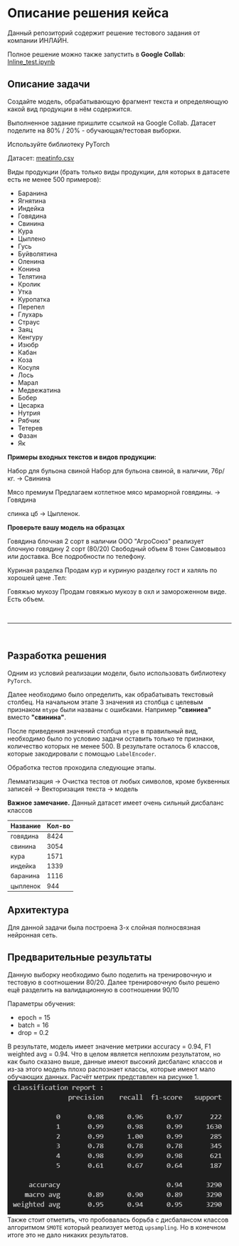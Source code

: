 # Описание решения кейса

Данный репозиторий содержит решение тестового задания от компании ИНЛАЙН.

Полное решение можно также запустить в <b>Google Collab</b>: <a href="https://colab.research.google.com/drive/1MA8PLnxTnJY_aQ8xh-HGBqvTGTNfdb6T#scrollTo=pgIkPO2l2zs7&uniqifier=1">Inline_test.ipynb</a>

## Описание задачи

Создайте модель, обрабатывающую фрагмент текста и определяющую
какой вид продукции в нём содержится.

Выполненное задание пришлите ссылкой на Google Collab.
Датасет поделите на 80% / 20% - обучающая/тестовая выборки.

Используйте библиотеку PyTorch

Датасет: <a href='https://axe.inline-ltd.ru/data/meatinfo.csv'>meatinfo.csv</a>

Виды продукции (брать только виды продукции, для которых в датасете есть не менее 500 примеров):

* Баранина
* Ягнятина
* Индейка
* Говядина
* Свинина
* Кура
* Цыплено
* Гусь
* Буйволятина
* Оленина
* Конина
* Телятина
* Кролик
* Утка
* Куропатка
* Перепел
* Глухарь
* Страус
* Заяц
* Кенгуру
* Изюбр
* Кабан
* Коза
* Косуля
* Лось
* Марал
* Медвежатина
* Бобер
* Цесарка
* Нутрия
* Рябчик
* Тетерев
* Фазан
* Як


<b>Примеры входных текстов и видов продукции:</b>

Набор для бульона свиной Набор для бульона свиной, в наличии, 76р/кг. -> Свинина


Мясо премиум Предлагаем котлетное мясо мраморной говядины. -> Говядина

спинка цб -> Цыпленок.


<b> Проверьте вашу модель на образцах</b>

Говядина блочная 2 сорт в наличии ООО "АгроСоюз" реализует блочную говядину 2 сорт (80/20)
Свободный объем 8 тонн Самовывоз или доставка. Все подробности по телефону.

Куриная разделка Продам кур и куриную разделку гост и халяль по хорошей цене .Тел:

Говяжью мукозу Продам говяжью мукозу в охл и замороженном виде. Есть объем.

<br>
<hr>
<br>

## Разработка решения

Одним из условий реализации модели, было использовать библиотеку `PyTorch`. 

Далее необходимо было определить, как обрабатывать текстовый столбец. На начальном этапе 3 значения из столбца с целевым признаком `mtype` были названы с ошибками. Например <b>"свиниеа"</b> вместо <b>"свинина"</b>.

После приведения значений столбца `mtype` в правильный вид, необходимо было по условию задачи оставить только те признаки, количество которых не менее 500. В результате осталось 6 классов, которые закодировали с помощью `LabelEncoder`.

Обработка тестов проходила следующие этапы.

Лемматизация -> Очистка тестов от любых символов, кроме буквенных записей -> Векторизация текста -> модель

<b>Важное замечание.</b> Данный датасет имеет очень сильный дисбаланс классов

| Название      |    Кол-во     |
| ------------- | ------------- |
| говядина      |    8424       |
| свинина       |    3054       |
| кура          |    1571       |
| индейка       |    1339       |
| баранина      |    1116       |
| цыпленок      |    944        |


## Архитектура 
Для данной задачи была построена 3-х слойная полносвязная нейронная сеть. 

## Предварительные результаты

Данную выборку необходимо было поделить на тренировочную и тестовую в соотношении 80/20. Далее тренировочную было решено ещё разделить на валидационную в соотношении 90/10

Параметры обучения:

<ul>
    <li>epoch = 15</li>
    <li>batch = 16</li>
    <li>drop = 0.2</li>
</ul>  

В результате, модель имеет значение метрики accuracy = 0.94, F1 weighted avg = 0.94. Что в целом является неплохим результатом, но как было сказано выше, данные имеют высокий дисбаланс классов и из-за этого модель плохо распознает классы, которые имеют мало обучающих данных. Расчёт метрик представлен на рисунке 1.
<br>
<img src = "https://github.com/YarickVodila/Inlain_NLP/blob/master/classification_report.png">
<br>
Также стоит отметить, что пробовалась борьба с дисбалансом классов алгоритмом `SMOTE` который реализует метод `upsampling`. Но в конечном итоге это не дало никаких результатов. 